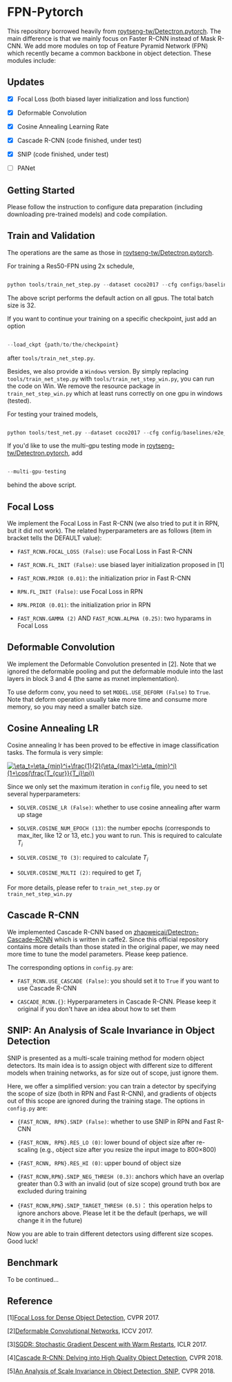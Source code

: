 # FPN-Pytorch

This repository borrowed heavily from [roytseng-tw/Detectron.pytorch](https://github.com/roytseng-tw/Detectron.pytorch). The main difference is that we mainly focus on Faster R-CNN instead of Mask R-CNN. We add more modules on top of Feature Pyramid Network (FPN) which recently became a common backbone in object detection. These modules include:

## Updates
- [x] Focal Loss (both biased layer initialization and loss function)
- [x] Deformable Convolution
- [x] Cosine Annealing Learning Rate
- [x] Cascade R-CNN (code finished, under test)
- [x] SNIP (code finished, under test)
- [ ] PANet

## Getting Started
Please follow the instruction to configure data preparation (including downloading pre-trained models) and code compilation.

## Train and Validation
The operations are the same as those in [roytseng-tw/Detectron.pytorch](https://github.com/roytseng-tw/Detectron.pytorch).
For training a Res50-FPN using 2x schedule,
```python
python tools/train_net_step.py --dataset coco2017 --cfg configs/baselines/e2e_faster_rcnn_R-50-FPN_2x.yaml --bs 32
```
The above script performs the default action on all gpus. The total batch size is 32.

If you want to continue your training on a specific checkpoint, just add an option
```python
--load_ckpt {path/to/the/checkpoint}
```
after `tools/train_net_step.py`.

Besides, we also provide a `Windows` version. By simply replacing `tools/train_net_step.py` with `tools/train_net_step_win.py`, you can run the code on Win. We remove the resource package in `train_net_step_win.py` which at least runs correctly on one gpu in windows (tested).

For testing your trained models,
```python
python tools/test_net.py --dataset coco2017 --cfg config/baselines/e2e_faster_rcnn_R-50-FPN_2x.yaml --load_ckpt {path/to/your/checkpoint}
```
If you'd like to use the multi-gpu testing mode in [roytseng-tw/Detectron.pytorch](https://github.com/roytseng-tw/Detectron.pytorch), add 
```python
--multi-gpu-testing
```
behind the above script.

## Focal Loss
We implement the Focal Loss in Fast R-CNN (we also tried to put it in RPN, but it did not work). The related hyperparameters are as follows (item in bracket tells the DEFAULT value):

- `FAST_RCNN.FOCAL_LOSS (False)`: use Focal Loss in Fast R-CNN
- `FAST_RCNN.FL_INIT (False)`: use biased layer initialization proposed in [1]
- `FAST_RCNN.PRIOR (0.01)`: the initialization prior in Fast R-CNN
- `RPN.FL_INIT (False)`: use Focal Loss in RPN
- `RPN.PRIOR (0.01)`: the initialization prior in RPN
- `FAST_RCNN.GAMMA (2)` AND `FAST_RCNN.ALPHA (0.25)`: two hyparams in Focal Loss

## Deformable Convolution
We implement the Deformable Convolution presented in [2]. Note that we ignored the deformable pooling and put the deformable module into the last layers in block 3 and 4 (the same as mxnet implementation).

To use deform conv, you need to set `MODEL.USE_DEFORM (False)` to `True`. Note that deform operation usually take more time and consume more memory, so you may need a smaller batch size.

## Cosine Annealing LR
Cosine annealing lr has been proved to be effective in image classification tasks. The formula is very simple:

<a href="https://www.codecogs.com/eqnedit.php?latex=\eta_t=\eta_{min}^i&plus;\frac{1}{2}(\eta_{max}^i-\eta_{min}^i)(1&plus;\cos(\frac{T_{cur}}{T_i}\pi))" target="_blank"><img src="https://latex.codecogs.com/gif.latex?\eta_t=\eta_{min}^i&plus;\frac{1}{2}(\eta_{max}^i-\eta_{min}^i)(1&plus;\cos(\frac{T_{cur}}{T_i}\pi))" title="\eta_t=\eta_{min}^i+\frac{1}{2}(\eta_{max}^i-\eta_{min}^i)(1+\cos(\frac{T_{cur}}{T_i}\pi))" /></a>

Since we only set the maximum iteration in `config` file, you need to set several hyperparameters:

- `SOLVER.COSINE_LR (False)`: whether to use cosine annealing after warm up stage
- `SOLVER.COSINE_NUM_EPOCH (13)`: the number epochs (corresponds to max_iter, like 12 or 13, etc.) you want to run. This is required to calculate $T_i$
- `SOLVER.COSINE_T0 (3)`: required to calculate $T_i$
- `SOLVER.COSINE_MULTI (2)`: required to get $T_i$

For more details, please refer to `train_net_step.py` or `train_net_step_win.py`

## Cascade R-CNN
We implemented Cascade R-CNN based on [zhaoweicai/Detectron-Cascade-RCNN](https://github.com/zhaoweicai/Detectron-Cascade-RCNN) which is written in caffe2. Since this official repository contains more details than those stated in the original paper, we may need more time to tune the model parameters. Please keep patience.

The corresponding options in `config.py` are:

- `FAST_RCNN.USE_CASCADE (False)`:  you should set it to `True` if you want to use Cascade R-CNN
- `CASCADE_RCNN.{}`: Hyperparameters in Cascade R-CNN. Please keep it original if you don't have an idea about how to set them

## SNIP: An Analysis of Scale Invariance in Object Detection
SNIP is presented as a multi-scale training method for modern object detectors. Its main idea is to assign object with different size to different models when training networks, as for size out of scope, just ignore them. 

Here, we offer a simplified version: you can train a detector by specifying the scope of size (both in RPN and Fast R-CNN), and gradients of objects out of this scope are ignored during the training stage. The options in `config.py` are:

- `{FAST_RCNN, RPN}.SNIP (False)`: whether to use SNIP in RPN and Fast R-CNN
- `{FAST_RCNN, RPN}.RES_LO (0)`: lower bound of object size after re-scaling (e.g., object size after you resize the input image to 800$\times$800)
- `{FAST_RCNN, RPN}.RES_HI (0)`: upper bound of object size
- `{FAST_RCNN,RPN}.SNIP_NEG_THRESH (0.3)`:  anchors which have an overlap greater than 0.3 with an invalid (out of size scope) ground truth box are excluded during training
- `{FAST_RCNN,RPN}.SNIP_TARGET_THRESH (0.5)`： this operation helps to ignore anchors above. Please let it be the default (perhaps, we will change it in the future)

Now you are able to train different detectors using different size scopes. Good luck!

## Benchmark

To be continued...

## Reference
[1][Focal Loss for Dense Object Detection](https://arxiv.org/abs/1708.02002), CVPR 2017.

[2][Deformable Convolutional Networks](http://openaccess.thecvf.com/content_ICCV_2017/papers/Dai_Deformable_Convolutional_Networks_ICCV_2017_paper.pdf), ICCV 2017.

[3][SGDR: Stochastic Gradient Descent with Warm Restarts](https://arxiv.org/abs/1608.03983), ICLR 2017.

[4][Cascade R-CNN: Delving into High Quality Object Detection](https://arxiv.org/abs/1712.00726), CVPR 2018.

[5][An Analysis of Scale Invariance in Object Detection ­ SNIP](http://openaccess.thecvf.com/content_cvpr_2018/papers/Singh_An_Analysis_of_CVPR_2018_paper.pdf), CVPR 2018.